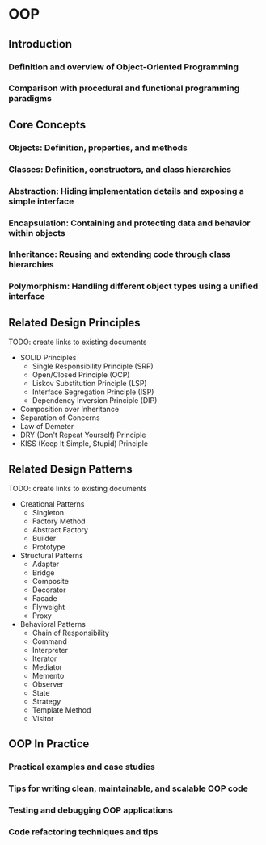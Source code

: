 # OOP

## Introduction

### Definition and overview of Object-Oriented Programming

### Comparison with procedural and functional programming paradigms

## Core Concepts

### Objects: Definition, properties, and methods

### Classes: Definition, constructors, and class hierarchies

### Abstraction: Hiding implementation details and exposing a simple interface

### Encapsulation: Containing and protecting data and behavior within objects

### Inheritance: Reusing and extending code through class hierarchies

### Polymorphism: Handling different object types using a unified interface

## Related Design Principles

TODO: create links to existing documents

- SOLID Principles
  - Single Responsibility Principle (SRP)
  - Open/Closed Principle (OCP)
  - Liskov Substitution Principle (LSP)
  - Interface Segregation Principle (ISP)
  - Dependency Inversion Principle (DIP)
- Composition over Inheritance
- Separation of Concerns
- Law of Demeter
- DRY (Don't Repeat Yourself) Principle
- KISS (Keep It Simple, Stupid) Principle

## Related Design Patterns

TODO: create links to existing documents

- Creational Patterns
  - Singleton
  - Factory Method
  - Abstract Factory
  - Builder
  - Prototype
- Structural Patterns
  - Adapter
  - Bridge
  - Composite
  - Decorator
  - Facade
  - Flyweight
  - Proxy
- Behavioral Patterns
  - Chain of Responsibility
  - Command
  - Interpreter
  - Iterator
  - Mediator
  - Memento
  - Observer
  - State
  - Strategy
  - Template Method
  - Visitor

## OOP In Practice

### Practical examples and case studies

### Tips for writing clean, maintainable, and scalable OOP code

### Testing and debugging OOP applications

### Code refactoring techniques and tips